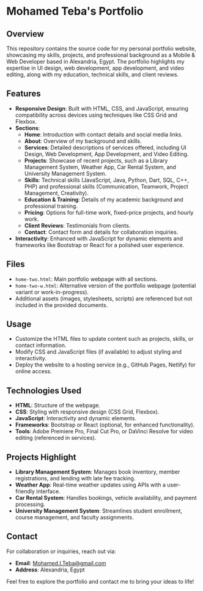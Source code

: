 # Mohamed Teba's Portfolio

## Overview

This repository contains the source code for my personal portfolio website, showcasing my skills, projects, and professional background as a Mobile & Web Developer based in Alexandria, Egypt. The portfolio highlights my expertise in UI design, web development, app development, and video editing, along with my education, technical skills, and client reviews.

## Features

- **Responsive Design**: Built with HTML, CSS, and JavaScript, ensuring compatibility across devices using techniques like CSS Grid and Flexbox.
- **Sections**:
  - **Home**: Introduction with contact details and social media links.
  - **About**: Overview of my background and skills.
  - **Services**: Detailed descriptions of services offered, including UI Design, Web Development, App Development, and Video Editing.
  - **Projects**: Showcase of recent projects, such as a Library Management System, Weather App, Car Rental System, and University Management System.
  - **Skills**: Technical skills (JavaScript, Java, Python, Dart, SQL, C++, PHP) and professional skills (Communication, Teamwork, Project Management, Creativity).
  - **Education & Training**: Details of my academic background and professional training.
  - **Pricing**: Options for full-time work, fixed-price projects, and hourly work.
  - **Client Reviews**: Testimonials from clients.
  - **Contact**: Contact form and details for collaboration inquiries.
- **Interactivity**: Enhanced with JavaScript for dynamic elements and frameworks like Bootstrap or React for a polished user experience.

## Files

- `home-two.html`: Main portfolio webpage with all sections.
- `home-two-w.html`: Alternative version of the portfolio webpage (potential variant or work-in-progress).
- Additional assets (images, stylesheets, scripts) are referenced but not included in the provided documents.

## Usage

- Customize the HTML files to update content such as projects, skills, or contact information.
- Modify CSS and JavaScript files (if available) to adjust styling and interactivity.
- Deploy the website to a hosting service (e.g., GitHub Pages, Netlify) for online access.

## Technologies Used

- **HTML**: Structure of the webpage.
- **CSS**: Styling with responsive design (CSS Grid, Flexbox).
- **JavaScript**: Interactivity and dynamic elements.
- **Frameworks**: Bootstrap or React (optional, for enhanced functionality).
- **Tools**: Adobe Premiere Pro, Final Cut Pro, or DaVinci Resolve for video editing (referenced in services).

## Projects Highlight

- **Library Management System**: Manages book inventory, member registrations, and lending with late fee tracking.
- **Weather App**: Real-time weather updates using APIs with a user-friendly interface.
- **Car Rental System**: Handles bookings, vehicle availability, and payment processing.
- **University Management System**: Streamlines student enrollment, course management, and faculty assignments.

## Contact

For collaboration or inquiries, reach out via:

- **Email**: Mohamed.I.Teba@gmail.com
- **Address**: Alexandria, Egypt

Feel free to explore the portfolio and contact me to bring your ideas to life!